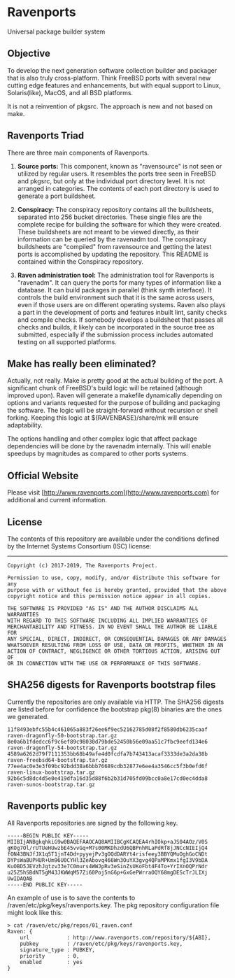 # Ravenports
Universal package builder system

## Objective

To develop the next generation software collection builder and packager
that is also truly cross-platform.  Think FreeBSD ports with several new
cutting edge features and enhancements, but with equal support to Linux,
Solaris(like), MacOS, and all BSD platforms.

It is not a reinvention of pkgsrc.  The approach is new and not based
on make.

## Ravenports Triad

There are three main components of Ravenports.

  1. **Source ports:**
This component, known as "ravensource" is not seen or utilized by
regular users.  It resembles
the ports tree seen in FreeBSD and pkgsrc, but only at the individual
port directory level.  It is not arranged in categories.  The contents
of each port directory is used to generate a port buildsheet.

  2. **Conspiracy:**
The conspiracy repository contains all the buildsheets, separated into
256 bucket directories.  These single files are the complete recipe for
building the software for which they were created.  These buildsheets
are not meant to be viewed directly, as their information can be queried
by the ravenadm tool.  The conspiracy buildsheets are "compiled" from
ravensource and getting the latest ports is accomplished by updating the
repository.  This README is contained within the Conspiracy repository.

  3. **Raven administration tool:**
The administration tool for Ravenports is "ravenadm".  It can query the
ports for many types of information like a database.  It can build
packages in parallel (think synth interface).  It controls the build
environment such that it is the same across users, even if those
users are on different operating systems.  Raven also plays a part
in the development of ports and features inbuilt lint, sanity checks
and compile checks.  If somebody develops a buildsheet that passes
all checks and builds, it likely can be incorporated in the source
tree as submitted, especially if the submission process includes
automated testing on all supported platforms.

## Make has really been eliminated?

Actually, not really.  Make is pretty good at the actual building of the
port.  A significant chunk of FreeBSD's build logic will be retained
(although improved upon).  Raven will generate a makefile dynamically
depending on options and variants requested for the purpose of
building and packaging the software.  The logic will be straight-forward
without recursion or shell forking.  Keeping this logic at
${RAVENBASE}/share/mk will ensure adaptability.

The options handling and other complex logic that affect package
dependencies will be done by the ravenadm internally.  This will
enable speedups by magnitudes as compared to other ports systems.

## Official Website

Please visit
[http://www.ravenports.com](http://www.ravenports.com)
for additional and current information.

## License

The contents of this repository are available under the
conditions defined by the Internet Systems Consortium (ISC) license:

---

```
Copyright (c) 2017-2019, The Ravenports Project.

Permission to use, copy, modify, and/or distribute this software for any
purpose with or without fee is hereby granted, provided that the above
copyright notice and this permission notice appear in all copies.

THE SOFTWARE IS PROVIDED "AS IS" AND THE AUTHOR DISCLAIMS ALL WARRANTIES
WITH REGARD TO THIS SOFTWARE INCLUDING ALL IMPLIED WARRANTIES OF
MERCHANTABILITY AND FITNESS. IN NO EVENT SHALL THE AUTHOR BE LIABLE FOR
ANY SPECIAL, DIRECT, INDIRECT, OR CONSEQUENTIAL DAMAGES OR ANY DAMAGES
WHATSOEVER RESULTING FROM LOSS OF USE, DATA OR PROFITS, WHETHER IN AN
ACTION OF CONTRACT, NEGLIGENCE OR OTHER TORTIOUS ACTION, ARISING OUT OF
OR IN CONNECTION WITH THE USE OR PERFORMANCE OF THIS SOFTWARE.
```

## SHA256 digests for Ravenports bootstrap files

Currently the repositories are only available via HTTP.  The SHA256 digests
are listed before for confidence the bootstrap pkg(8) binaries are the ones
we generated.

```
11f8493ebfc55b4c461065a883f26ee6f9ec52162785d08f2f8580db6235caaf raven-dragonfly-50-bootstrap.tar.gz
8e0a6b1fdedcc6f9c6ef89c98030d79bde52450b56e09aa51c7fbc9eefd134e6 raven-dragonfly-54-bootstrap.tar.gz
4589a6262d79f7111353bb68b49afe4d0fcdfa7b743413acaf3333de3a2da38b raven-freebsd64-bootstrap.tar.gz
77ee4ac0e3e3f09bc92bdd38a6bbb76689cdb32877e6ee4a3546cc5f3b0efd6f raven-linux-bootstrap.tar.gz
92b6c5d8dc4d5e0e419dfa16d35d88f6b2b31d705fd09bcc0a8e17cd0ec4dda8 raven-sunos-bootstrap.tar.gz
```

## Ravenports public key

All Ravenports repositories are signed by the following key.

```
-----BEGIN PUBLIC KEY-----
MIIBIjANBgkqhkiG9w0BAQEFAAOCAQ8AMIIBCgKCAQEA4rhIOkp+aJS04AOz/V0S
gKOg7Ol/rUTUeHUwzbE45vvGq+M7s00MKDhzdU6QBPnhRLaPdRf8jJNCcNIEIjQ4
fON43BNJfJX1q5T1jnT4Dd+pyyejPv3gOQdDARYt4risfeey3BBYQMuOghGoCNDt
DYPsWaBUPHUR+Um96U0CYHl3ZeAbovq466Wn3OuYX3gvg4QPaMPKmx1fgI3V9bDA
KuOBD5JEVzhJgtzv33e7C0murs4WWJpRv3eSinZsUKoFbt4F4To+YrIXnOQPrNdr
u25Z5hSBdNT5gM43JKWWqM57Zi60Poj5nG6p+GxGePWrraOQY68mgDEScTrJLIXj
UwIDAQAB
-----END PUBLIC KEY-----
```

An example of use is to save the contents to
/raven/etc/pkg/keys/ravenports.key.  The pkg repository
configuration file might look like this:

```
> cat /raven/etc/pkg/repos/01_raven.conf
Raven: {
    url            : http://www.ravenports.com/repository/${ABI},
    pubkey         : /raven/etc/pkg/keys/ravenports.key,
    signature_type : PUBKEY,
    priority       : 0,
    enabled        : yes
}
```
